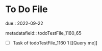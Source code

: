 # To Do File

due:: 2022-09-22

metadatafield:: todoTestFile_1160_65

- [ ] Task of todoTestFile_1160 1 [[Query me]]
